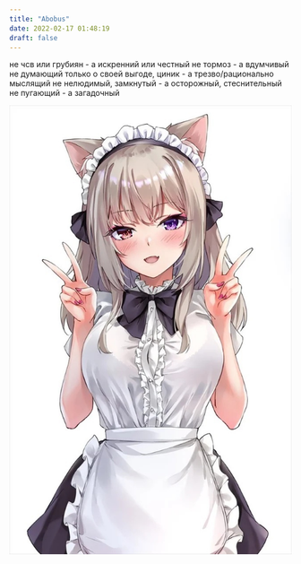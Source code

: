 ```yaml
---
title: "Abobus"
date: 2022-02-17 01:48:19
draft: false
---
```


не чсв или грубиян - а искренний или честный
не тормоз - а вдумчивый
не думающий только о своей выгоде, циник - а трезво/рационально мыслящий
не нелюдимый, замкнутый - а осторожный, стеснительный
не пугающий - а загадочный

![](/img/vk/NG5Xgc0j0UU.jpg)
